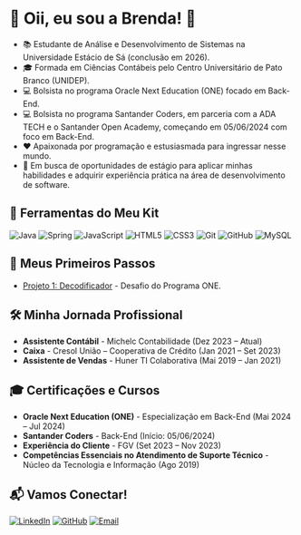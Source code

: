 # 🌟 Oii, eu sou a Brenda! 🌟

- 📚 Estudante de Análise e Desenvolvimento de Sistemas na Universidade Estácio de Sá (conclusão em 2026).
- 🎓 Formada em Ciências Contábeis pelo Centro Universitário de Pato Branco (UNIDEP).
- 💻 Bolsista no programa Oracle Next Education (ONE) focado em Back-End.
- 💻 Bolsista no programa Santander Coders, em parceria com a ADA TECH e o Santander Open Academy, começando em 05/06/2024 com foco em Back-End.
- ❤️ Apaixonada por programação e estusiasmada para ingressar nesse mundo.
- 🌱 Em busca de oportunidades de estágio para aplicar minhas habilidades e adquirir experiência prática na área de desenvolvimento de software.

## 🔧 Ferramentas do Meu Kit
![Java](https://img.shields.io/badge/Java-ED8B00?style=for-the-badge&logo=java&logoColor=white)
![Spring](https://img.shields.io/badge/Spring-6DB33F?style=for-the-badge&logo=spring&logoColor=white)
![JavaScript](https://img.shields.io/badge/JavaScript-323330?style=for-the-badge&logo=javascript&logoColor=F7DF1E)
![HTML5](https://img.shields.io/badge/HTML5-E34F26?style=for-the-badge&logo=html5&logoColor=white)
![CSS3](https://img.shields.io/badge/CSS3-1572B6?style=for-the-badge&logo=css3&logoColor=white)
![Git](https://img.shields.io/badge/Git-F05032?style=for-the-badge&logo=git&logoColor=white)
![GitHub](https://img.shields.io/badge/GitHub-100000?style=for-the-badge&logo=github&logoColor=white)
![MySQL](https://img.shields.io/badge/MySQL-00000F?style=for-the-badge&logo=mysql&logoColor=white)

## 🚀 Meus Primeiros Passos
- [Projeto 1: Decodificador](https://github.com/Brnddpaula/decodificador) - Desafio do Programa ONE.

## 🛠️ Minha Jornada Profissional
- **Assistente Contábil** - Michelc Contabilidade (Dez 2023 – Atual)
- **Caixa** - Cresol União – Cooperativa de Crédito (Jan 2021 – Set 2023)
- **Assistente de Vendas** - Huner TI Colaborativa (Mai 2019 – Jan 2021)

## 🎓 Certificações e Cursos
- **Oracle Next Education (ONE)** - Especialização em Back-End (Mai 2024 – Jul 2024)
- **Santander Coders** - Back-End (Início: 05/06/2024)
- **Experiência do Cliente** - FGV (Set 2023 – Nov 2023)
- **Competências Essenciais no Atendimento de Suporte Técnico** - Núcleo da Tecnologia e Informação (Ago 2019)

## 📬 Vamos Conectar!
[![LinkedIn](https://img.shields.io/badge/LinkedIn-0A66C2?style=for-the-badge&logo=linkedin&logoColor=white)](https://www.linkedin.com/in/brnd-d-paula/)
[![GitHub](https://img.shields.io/badge/GitHub-100000?style=for-the-badge&logo=github&logoColor=white)](https://github.com/Brnddpaula)
[![Email](https://img.shields.io/badge/Email-D14836?style=for-the-badge&logo=gmail&logoColor=white)](mailto:brnd.dpaula@gmail.com)
